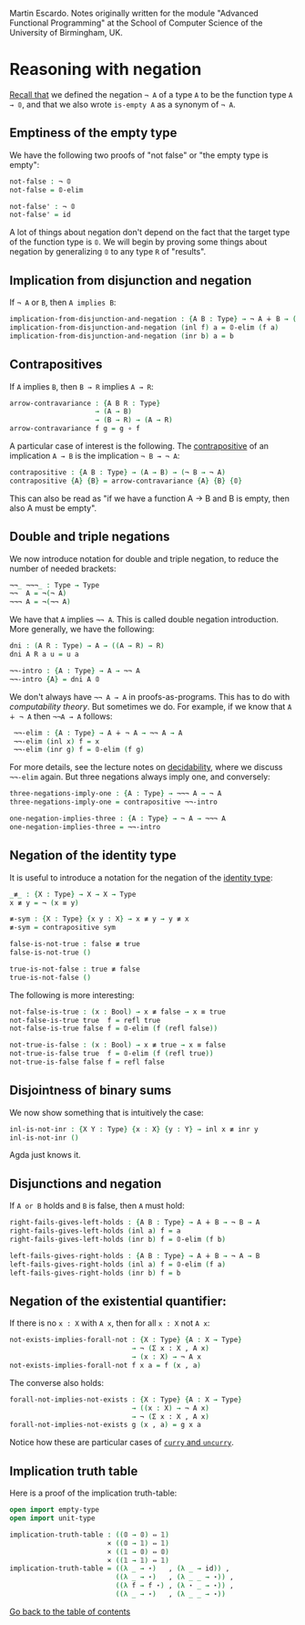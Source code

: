 
Martin Escardo.
Notes originally written for the module "Advanced Functional Programming"
at the School of Computer Science of the University of Birmingham, UK.


<!--
```agda
{-# OPTIONS --without-K --safe #-}

module negation where

open import general-notation
open import prelude
```
-->
# Reasoning with negation

[Recall that](empty-type.lagda.md) we defined the negation `¬ A` of a type `A` to be the function type `A → 𝟘`,
and that we also wrote `is-empty A` as a synonym of `¬ A`.

## Emptiness of the empty type

We have the following two proofs of "not false" or "the empty type is empty":
```agda
not-false : ¬ 𝟘
not-false = 𝟘-elim

not-false' : ¬ 𝟘
not-false' = id
```
A lot of things about negation don't depend on the fact that the target type of the function type is `𝟘`. We will begin by proving some things about negation by generalizing `𝟘` to any type `R` of "results".

## Implication from disjunction and negation

If `¬ A` or `B`, then `A implies B`:
```agda
implication-from-disjunction-and-negation : {A B : Type} → ¬ A ∔ B → (A → B)
implication-from-disjunction-and-negation (inl f) a = 𝟘-elim (f a)
implication-from-disjunction-and-negation (inr b) a = b
```


## Contrapositives

If `A` implies `B`, then `B → R` implies `A → R`:
```agda
arrow-contravariance : {A B R : Type}
                     → (A → B)
                     → (B → R) → (A → R)
arrow-contravariance f g = g ∘ f
```
A particular case of interest is the following. The [contrapositive](https://en.wikipedia.org/wiki/Contraposition) of an implication `A → B` is the implication `¬ B → ¬ A`:
```agda
contrapositive : {A B : Type} → (A → B) → (¬ B → ¬ A)
contrapositive {A} {B} = arrow-contravariance {A} {B} {𝟘}
```
This can also be read as "if we have a function A → B and B is empty, then also A must be empty".

## Double and triple negations

We now introduce notation for double and triple negation, to reduce the number of needed brackets:

```agda
¬¬_ ¬¬¬_ : Type → Type
¬¬  A = ¬(¬ A)
¬¬¬ A = ¬(¬¬ A)
```
We have that `A` implies `¬¬ A`. This is called double negation introduction. More generally, we have the following:
```agda
dni : (A R : Type) → A → ((A → R) → R)
dni A R a u = u a

¬¬-intro : {A : Type} → A → ¬¬ A
¬¬-intro {A} = dni A 𝟘
```
We don't always have `¬¬ A → A` in proofs-as-programs. This has to do with *computability theory*. But sometimes we do. For example, if we know that `A ∔ ¬ A` then `¬¬A → A` follows:
<!--
```agda
private -- because it is defined elsewhere, and it is here for illustration only
```
-->
```agda
 ¬¬-elim : {A : Type} → A ∔ ¬ A → ¬¬ A → A
 ¬¬-elim (inl x) f = x
 ¬¬-elim (inr g) f = 𝟘-elim (f g)
```
For more details, see the lecture notes on [decidability](decidability.lagda.md), where we discuss `¬¬-elim` again.
But three negations always imply one, and conversely:
```agda
three-negations-imply-one : {A : Type} → ¬¬¬ A → ¬ A
three-negations-imply-one = contrapositive ¬¬-intro

one-negation-implies-three : {A : Type} → ¬ A → ¬¬¬ A
one-negation-implies-three = ¬¬-intro
```

## Negation of the identity type

It is useful to introduce a notation for the negation of the [identity type](identity-type.lagda.md):
```agda
_≢_ : {X : Type} → X → X → Type
x ≢ y = ¬ (x ≡ y)

≢-sym : {X : Type} {x y : X} → x ≢ y → y ≢ x
≢-sym = contrapositive sym

false-is-not-true : false ≢ true
false-is-not-true ()

true-is-not-false : true ≢ false
true-is-not-false ()
```
The following is more interesting:
```agda
not-false-is-true : (x : Bool) → x ≢ false → x ≡ true
not-false-is-true true  f = refl true
not-false-is-true false f = 𝟘-elim (f (refl false))

not-true-is-false : (x : Bool) → x ≢ true → x ≡ false
not-true-is-false true  f = 𝟘-elim (f (refl true))
not-true-is-false false f = refl false
```

## Disjointness of binary sums

We now show something that is intuitively the case:
```agda
inl-is-not-inr : {X Y : Type} {x : X} {y : Y} → inl x ≢ inr y
inl-is-not-inr ()
```
Agda just knows it.

## Disjunctions and negation

If  `A or B` holds and `B` is false, then `A` must hold:
```agda
right-fails-gives-left-holds : {A B : Type} → A ∔ B → ¬ B → A
right-fails-gives-left-holds (inl a) f = a
right-fails-gives-left-holds (inr b) f = 𝟘-elim (f b)

left-fails-gives-right-holds : {A B : Type} → A ∔ B → ¬ A → B
left-fails-gives-right-holds (inl a) f = 𝟘-elim (f a)
left-fails-gives-right-holds (inr b) f = b
```

## Negation of the existential quantifier:

If there is no `x : X` with `A x`, then for all `x : X` not `A x`:
```agda
not-exists-implies-forall-not : {X : Type} {A : X → Type}
                              → ¬ (Σ x ꞉ X , A x)
                              → (x : X) → ¬ A x
not-exists-implies-forall-not f x a = f (x , a)
```
The converse also holds:
```agda
forall-not-implies-not-exists : {X : Type} {A : X → Type}
                              → ((x : X) → ¬ A x)
                              → ¬ (Σ x ꞉ X , A x)
forall-not-implies-not-exists g (x , a) = g x a
```
Notice how these are particular cases of [`curry` and `uncurry`](https://en.wikipedia.org/wiki/Currying).

## Implication truth table

Here is a proof of the implication truth-table:
```agda
open import empty-type
open import unit-type

implication-truth-table : ((𝟘 → 𝟘) ⇔ 𝟙)
                        × ((𝟘 → 𝟙) ⇔ 𝟙)
                        × ((𝟙 → 𝟘) ⇔ 𝟘)
                        × ((𝟙 → 𝟙) ⇔ 𝟙)
implication-truth-table = ((λ _ → ⋆)   , (λ _ → id)) ,
                          ((λ _ → ⋆)   , (λ _ _ → ⋆)) ,
                          ((λ f → f ⋆) , (λ ⋆ _ → ⋆)) ,
                          ((λ _ → ⋆)   , (λ _ _ → ⋆))
```

[Go back to the table of contents](../README.md)
